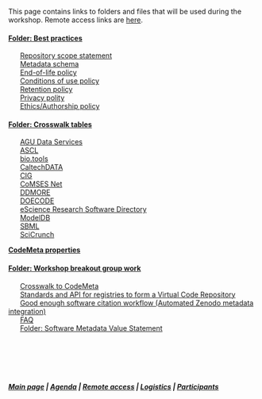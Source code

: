 This page contains links to folders and files that will be used during the workshop. Remote access links are [here](https://asclnet.github.io/SWRegistryWorkshop/RemoteAccess.html).   

#### [Folder: Best practices](https://drive.google.com/open?id=1QGip9QEy_8D2-5F1teK4XSAtDwry69Kr)  
&nbsp;&nbsp;&nbsp;&nbsp;&nbsp; [Repository scope statement](https://drive.google.com/open?id=1Rg6eZmgbh2PiqXSnq1VT7ITX67cjCuNCZxjEiGsu77I)  
&nbsp;&nbsp;&nbsp;&nbsp;&nbsp; [Metadata schema](https://drive.google.com/open?id=1d8_mw_0o9u0U6DJFUh83P8bB-ir3L0fFDxaHDG9X80I)  
&nbsp;&nbsp;&nbsp;&nbsp;&nbsp; [End-of-life policy](https://drive.google.com/open?id=15DMms2Icw8glzQFCTftGdMCdBsnUae67iNLJ1TMl684)  
&nbsp;&nbsp;&nbsp;&nbsp;&nbsp; [Conditions of use policy](https://drive.google.com/open?id=1UV-Ayg6Kx0PcRvODPE0EQH15yTWuDeJKiwHx_TphW2c)  
&nbsp;&nbsp;&nbsp;&nbsp;&nbsp; [Retention policy](https://drive.google.com/open?id=1xjhvkxDNhxIkLom1bwtnc0jCzSsRojjIh_YNWq0WuKg)  
&nbsp;&nbsp;&nbsp;&nbsp;&nbsp; [Privacy polity](https://drive.google.com/open?id=1KI8kv_TvlX5iTZPgBHINm9uxe3BSRlPLhJ1aS78pAWc)  
&nbsp;&nbsp;&nbsp;&nbsp;&nbsp; [Ethics/Authorship policy](https://drive.google.com/open?id=1plyUKoluONZOIySfiX22INf6bxNpgYslynXiDzOpNTY)  


#### [Folder: Crosswalk tables](https://drive.google.com/open?id=1D8uChafjHgKndYQR_FuMqAkCrDnjFVsz)   
&nbsp;&nbsp;&nbsp;&nbsp;&nbsp; [AGU Data Services](https://drive.google.com/open?id=105o2wgx5mQ6gfRBfrcXbWT50rOszC6hR)  
&nbsp;&nbsp;&nbsp;&nbsp;&nbsp; [ASCL](https://drive.google.com/open?id=13uczbtUU-Tqzj5u58U8VdrgitYcwShey)  
&nbsp;&nbsp;&nbsp;&nbsp;&nbsp; [bio.tools](https://drive.google.com/open?id=1Qz4nrE2L4khZmWS3UMrZpgsYe5Dhpi1f)  
&nbsp;&nbsp;&nbsp;&nbsp;&nbsp; [CaltechDATA](https://drive.google.com/open?id=1_JCTKbZd_gaY-wJIVFGOYxU0QGuICEHM)  
&nbsp;&nbsp;&nbsp;&nbsp;&nbsp; [CIG](https://drive.google.com/open?id=17OYwQEfq3vbrK7QpmVduBsKTC7dCxd_S)  
&nbsp;&nbsp;&nbsp;&nbsp;&nbsp; [CoMSES Net](https://drive.google.com/open?id=1R0n25EJ9ddOmyqAYCl9wboYRFCsQZjs5)  
&nbsp;&nbsp;&nbsp;&nbsp;&nbsp; [DDMORE](https://drive.google.com/open?id=1d46jnGVdfyx4r1I6-rtjyTJglGUKfccM)  
&nbsp;&nbsp;&nbsp;&nbsp;&nbsp; [DOECODE](https://drive.google.com/open?id=15C93EfkVX8W1sKWQYjsfJmuLJvLQf4bg)  
&nbsp;&nbsp;&nbsp;&nbsp;&nbsp; [eScience Research Software Directory](https://drive.google.com/open?id=11NqpLI7mYvZ0GR6XEvevPzQPxeWpB_S1)  
&nbsp;&nbsp;&nbsp;&nbsp;&nbsp; [ModelDB](https://drive.google.com/open?id=1qiBmWjvpr9uZVgVwcAIz3XpdAMe9S3hN)  
&nbsp;&nbsp;&nbsp;&nbsp;&nbsp; [SBML](https://drive.google.com/open?id=1dI0xLabp1KypuDWARTm4MXa7NFURxGao)  
&nbsp;&nbsp;&nbsp;&nbsp;&nbsp; [SciCrunch](https://drive.google.com/open?id=1h8egMmV48orcIIBv_NYh_-ugdvzel9eU)  

**[CodeMeta properties](https://github.com/codemeta/codemeta/blob/master/properties_description.csv)**

#### [Folder: Workshop breakout group work](https://drive.google.com/drive/folders/1lzz70jV7VOcjAdLSKBbO2IdToFLvsByf?usp=sharing)  
&nbsp;&nbsp;&nbsp;&nbsp;&nbsp; [Crosswalk to CodeMeta](https://docs.google.com/document/d/1xlGGYgfu9lhqVY0TiIzqw-rJpTU-DCtOM0bIQnXXTUs/edit?usp=sharing)  
&nbsp;&nbsp;&nbsp;&nbsp;&nbsp; [Standards and API for registries to form a Virtual Code Repository](https://docs.google.com/document/d/12Te_fTgQiobHmIdW4IGcxz8rcxcmz4PNL-jy-bbWaPs/edit)  
&nbsp;&nbsp;&nbsp;&nbsp;&nbsp; [Good enough software citation workflow (Automated Zenodo metadata integration)](https://docs.google.com/document/d/1RAuZcZiOMS7iddhdzphmKhs3vZTcbe2Bicz_cUT7CGs/edit?usp=sharing)  
&nbsp;&nbsp;&nbsp;&nbsp;&nbsp; [FAQ](https://docs.google.com/document/d/13TYHvzdO3UpD46G3t1GaJRzD2MgjHH7a7J5pzDn0cCQ/edit)  
&nbsp;&nbsp;&nbsp;&nbsp;&nbsp; [Folder: Software Metadata Value Statement](https://drive.google.com/open?id=1JSKLCeOPjfKUDxyevuFzZK2HuvlRFMgs)
    


 &nbsp; &nbsp;   
  &nbsp; &nbsp;    
  &nbsp; &nbsp;    
  &nbsp; &nbsp; 
##### [Main page](https://asclnet.github.io/SWRegistryWorkshop/) | [Agenda](https://asclnet.github.io/SWRegistryWorkshop/Agenda.html) | [Remote access](https://asclnet.github.io/SWRegistryWorkshop/#remote-access) | [Logistics](https://asclnet.github.io/SWRegistryWorkshop/Logistics.html) | [Participants](https://asclnet.github.io/SWRegistryWorkshop/Participants.html)   

